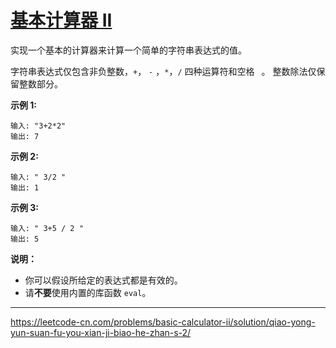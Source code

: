 # [基本计算器 II](https://leetcode-cn.com/problems/basic-calculator-ii/)

实现一个基本的计算器来计算一个简单的字符串表达式的值。

字符串表达式仅包含非负整数，`+`， `-` ，`*`，`/` 四种运算符和空格 ` `。 整数除法仅保留整数部分。

**示例 1:**

```
输入: "3+2*2"
输出: 7
```

**示例 2:**

```
输入: " 3/2 "
输出: 1
```

**示例 3:**

```
输入: " 3+5 / 2 "
输出: 5
```

**说明：**

- 你可以假设所给定的表达式都是有效的。
- 请**不要**使用内置的库函数 `eval`。

---

https://leetcode-cn.com/problems/basic-calculator-ii/solution/qiao-yong-yun-suan-fu-you-xian-ji-biao-he-zhan-s-2/